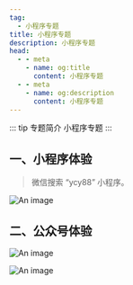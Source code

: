 ```yaml
---
tag:
  - 小程序专题
title: 小程序专题
description: 小程序专题
head:
  - - meta
    - name: og:title
      content: 小程序专题
  - - meta
    - name: og:description
      content: 小程序专题
---
```


::: tip 专题简介
小程序专题
:::

## 一、小程序体验

> 微信搜索 “ycy88” 小程序。

![An image](/images/mp/ycy88.jpg)

## 二、公众号体验

![An image](/images/mp/ycy88-pb.jpg)

![An image](/images/mp/ycy88-pb-2.jpg)

<!-- ![An image](/images/mp/gh_code.jpg) -->

<!-- ![An image](/images/mp/mp.jpeg) -->
